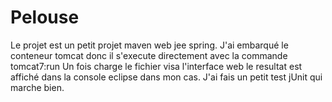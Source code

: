 # Pelouse

Le projet est un petit projet maven web jee spring. 
J'ai embarqué le conteneur tomcat donc il s'execute directement avec la commande tomcat7:run
Un fois charge le fichier visa l'interface web le resultat est affiché dans la console eclipse dans mon cas.
J'ai fais un petit test jUnit qui marche bien.
